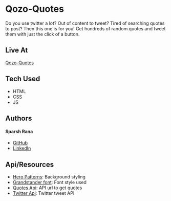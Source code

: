 # Qozo-Quotes

Do you use twitter a lot? Out of content to tweet? Tired of searching quotes to post?
Then this one is for you! Get hundreds of random quotes and tweet them with just the click of a button.

## Live At
[Qozo-Quotes]

## Tech Used
- HTML
- CSS
- JS

## Authors
#### Sparsh Rana
* [GitHub]
* [LinkedIn]

## Api/Resources
- [Hero Patterns]: Background styling
- [Grandstander font]: Font style used
- [Quotes Api]: API url to get quotes
- [Twitter Api]: Twitter tweet API

[//]: # (HyperLinks)
[GitHub]: https://github.com/madazz
[LinkedIn]: https://www.linkedin.com/in/madazz
[Hero Patterns]: https://www.heropatterns.com/
[Grandstander font]: https://fonts.google.com/specimen/Grandstander?sidebar.open=true&selection.family=Grandstander:wght@200#standard-styles
[Quotes Api]:https://type.fit/api/quotes
[Twitter Api]: https://twitter.com/intent/tweet
[Qozo-Quotes]: https://madazz.github.io/Qozo-Quotes